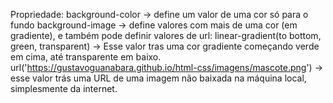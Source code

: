 Propriedade:
    background-color -> define um valor de uma cor só para o fundo
    background-image -> define valores com mais de uma cor (em gradiente), e também pode definir valores de url:
        linear-gradient(to bottom, green, transparent) -> Esse valor tras uma cor gradiente começando verde em cima, até transparente em baixo.
        url('https://gustavoguanabara.github.io/html-css/imagens/mascote.png') -> esse valor trás uma URL de uma imagem não baixada na máquina local, simplesmente da internet.
        